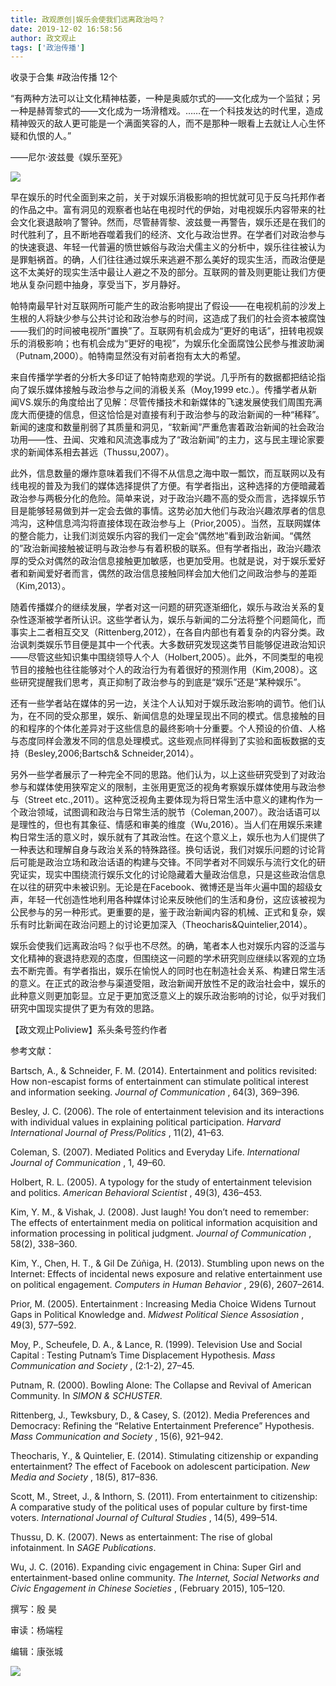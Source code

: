 ```yaml
---
title: 政观原创|娱乐会使我们远离政治吗？
date: 2019-12-02 16:58:56
author: 政文观止
tags: ['政治传播']
---
```



收录于合集 #政治传播 12个

  

“有两种方法可以让文化精神枯萎，一种是奥威尔式的——文化成为一个监狱；另一种是赫胥黎式的——文化成为一场滑稽戏。……在一个科技发达的时代里，造成精神毁灭的敌人更可能是一个满面笑容的人，而不是那种一眼看上去就让人心生怀疑和仇恨的人。”

——尼尔·波兹曼《娱乐至死》

  

![](/images/363/2.jpeg)

  

早在娱乐的时代全面到来之前，关于对娱乐消极影响的担忧就可见于反乌托邦作者的作品之中。富有洞见的观察者也站在电视时代的伊始，对电视娱乐内容带来的社会文化衰退敲响了警钟。然而，尽管赫胥黎、波兹曼一再警告，娱乐还是在我们的时代胜利了，且不断地吞噬着我们的经济、文化与政治世界。在学者们对政治参与的快速衰退、年轻一代普遍的愤世嫉俗与政治犬儒主义的分析中，娱乐往往被认为是罪魁祸首。的确，人们往往通过娱乐来逃避不那么美好的现实生活，而政治便是这不太美好的现实生活中最让人避之不及的部分。互联网的普及则更能让我们方便地从复杂问题中抽身，享受当下，岁月静好。

  

帕特南最早针对互联网所可能产生的政治影响提出了假设——在电视机前的沙发上生根的人将缺少参与公共讨论和政治参与的时间，这造成了我们的社会资本被腐蚀——我们的时间被电视所“置换”了。互联网有机会成为“更好的电话”，扭转电视娱乐的消极影响；也有机会成为“更好的电视”，为娱乐化全面腐蚀公民参与推波助澜（Putnam,2000）。帕特南显然没有对前者抱有太大的希望。

  

来自传播学学者的分析大多印证了帕特南悲观的学说。几乎所有的数据都把结论指向了娱乐媒体接触与政治参与之间的消极关系（Moy,1999
etc.）。传播学者从新闻VS.娱乐的角度给出了见解：尽管传播技术和新媒体的飞速发展使我们周围充满庞大而便捷的信息，但这恰恰是对直接有利于政治参与的政治新闻的一种“稀释”。新闻的速度和数量削弱了其质量和洞见，“软新闻”严重危害着政治新闻的社会政治功用——性、丑闻、灾难和风流逸事成为了“政治新闻”的主力，这与民主理论家要求的新闻体系相去甚远（Thussu,2007）。

  

此外，信息数量的爆炸意味着我们不得不从信息之海中取一瓢饮，而互联网以及有线电视的普及为我们的媒体选择提供了方便。有学者指出，这种选择的方便暗藏着政治参与两极分化的危险。简单来说，对于政治兴趣不高的受众而言，选择娱乐节目是能够轻易做到并一定会去做的事情。这势必加大他们与政治兴趣浓厚者的信息鸿沟，这种信息鸿沟将直接体现在政治参与上（Prior,2005）。当然，互联网媒体的整合能力，让我们浏览娱乐内容的我们一定会“偶然地”看到政治新闻。“偶然的”政治新闻接触被证明与政治参与有着积极的联系。但有学者指出，政治兴趣浓厚的受众对偶然的政治信息接触更加敏感，也更加受用。也就是说，对于娱乐爱好者和新闻爱好者而言，偶然的政治信息接触同样会加大他们之间政治参与的差距（Kim,2013）。

  

随着传播媒介的继续发展，学者对这一问题的研究逐渐细化，娱乐与政治关系的复杂性逐渐被学者所认识。这些学者认为，娱乐与新闻的二分法将整个问题简化，而事实上二者相互交叉（Rittenberg,2012），在各自内部也有着复杂的内容分类。政治讽刺类娱乐节目便是其中一个代表。大多数研究发现这类节目能够促进政治知识——尽管这些知识集中围绕领导人个人（Holbert,2005）。此外，不同类型的电视节目的接触也往往能够对个人的政治行为有着很好的预测作用（Kim,2008）。这些研究提醒我们思考，真正抑制了政治参与的到底是“娱乐”还是“某种娱乐”。

  

还有一些学者站在媒体的另一边，关注个人认知对于娱乐政治影响的调节。他们认为，在不同的受众那里，娱乐、新闻信息的处理呈现出不同的模式。信息接触的目的和程序的个体化差异对于这些信息的最终影响十分重要。个人预设的价值、人格与态度同样会激发不同的信息处理模式。这些观点同样得到了实验和面板数据的支持（Besley,2006;Bartsch&
Schneider,2014）。

  

另外一些学者展示了一种完全不同的思路。他们认为，以上这些研究受到了对政治参与和媒体使用狭窄定义的限制，主张用更宽泛的视角考察娱乐媒体使用与政治参与（Street
etc.,2011）。这种宽泛视角主要体现为将日常生活中意义的建构作为一个政治领域，试图调和政治与日常生活的脱节（Coleman,2007）。政治话语可以是理性的，但也有其象征、情感和审美的维度（Wu,2016）。当人们在用娱乐来建构日常生活的意义时，娱乐就有了其政治性。在这个意义上，娱乐也为人们提供了一种表达和理解自身与政治关系的特殊路径。换句话说，我们对娱乐问题的讨论背后可能是政治立场和政治话语的构建与交锋。不同学者对不同娱乐与流行文化的研究证实，现实中围绕流行娱乐文化的讨论隐藏着大量政治信息，只是这些政治信息在以往的研究中未被识别。无论是在Facebook、微博还是当年火遍中国的超级女声，年轻一代创造性地利用各种媒体讨论来反映他们的生活和身份，这应该被视为公民参与的另一种形式。更重要的是，鉴于政治新闻内容的机械、正式和复杂，娱乐有时比新闻在政治问题上的讨论更加深入（Theocharis&Quintelier,2014）。

  

娱乐会使我们远离政治吗？似乎也不尽然。的确，笔者本人也对娱乐内容的泛滥与文化精神的衰退持悲观的态度，但围绕这一问题的学术研究则应继续以客观的立场去不断完善。有学者指出，娱乐在愉悦人的同时也在制造社会关系、构建日常生活的意义。在正式的政治参与渠道受阻，政治新闻开放性不足的政治社会中，娱乐的此种意义则更加彰显。立足于更加宽泛意义上的娱乐政治影响的讨论，似乎对我们研究中国现实提供了更为有效的思路。

  

  

【政文观止Poliview】系头条号签约作者

  

参考文献：

Bartsch, A., & Schneider, F. M. (2014). Entertainment and politics revisited:
How non-escapist forms of entertainment can stimulate political interest and
information seeking. _Journal of Communication_ , 64(3), 369–396.

  

Besley, J. C. (2006). The role of entertainment television and its
interactions with individual values in explaining political participation.
_Harvard International Journal of Press/Politics_ , 11(2), 41–63.

  

Coleman, S. (2007). Mediated Politics and Everyday Life. _International
Journal of Communication_ , 1, 49–60.

  

Holbert, R. L. (2005). A typology for the study of entertainment television
and politics. _American Behavioral Scientist_ , 49(3), 436–453.

  

Kim, Y. M., & Vishak, J. (2008). Just laugh! You don’t need to remember: The
effects of entertainment media on political information acquisition and
information processing in political judgment. _Journal of Communication_ ,
58(2), 338–360.

  

Kim, Y., Chen, H. T., & Gil De Zúñiga, H. (2013). Stumbling upon news on the
Internet: Effects of incidental news exposure and relative entertainment use
on political engagement. _Computers in Human Behavior_ , 29(6), 2607–2614.

  

Prior, M. (2005). Entertainment : Increasing Media Choice Widens Turnout Gaps
in Political Knowledge and. _Midwest Political Sience Assosiation_ , 49(3),
577–592.

  

Moy, P., Scheufele, D. A., & Lance, R. (1999). Television Use and Social
Capital : Testing Putnam’s Time Displacement Hypothesis. _Mass Communication
and Society_ , (2:1-2), 27–45.

  

Putnam, R. (2000). Bowling Alone: The Collapse and Revival of American
Community. In _SIMON & SCHUSTER_.

  

Rittenberg, J., Tewksbury, D., & Casey, S. (2012). Media Preferences and
Democracy: Refining the “Relative Entertainment Preference” Hypothesis. _Mass
Communication and Society_ , 15(6), 921–942.

  

Theocharis, Y., & Quintelier, E. (2014). Stimulating citizenship or expanding
entertainment? The effect of Facebook on adolescent participation. _New Media
and Society_ , 18(5), 817–836.

  

Scott, M., Street, J., & Inthorn, S. (2011). From entertainment to
citizenship: A comparative study of the political uses of popular culture by
first-time voters. _International Journal of Cultural Studies_ , 14(5),
499–514.

  

Thussu, D. K. (2007). News as entertainment: The rise of global infotainment.
In _SAGE Publications_.

  

Wu, J. C. (2016). Expanding civic engagement in China: Super Girl and
entertainment-based online community. _The Internet, Social Networks and Civic
Engagement in Chinese Societies_ , (February 2015), 105–120.

  

撰写：殷 昊

审读：杨端程

编辑：康张城

  

![](/images/363/3.jpeg)

  

